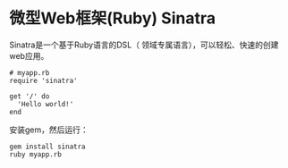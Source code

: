 微型Web框架(Ruby) Sinatra
=========================

Sinatra是一个基于Ruby语言的DSL（ 领域专属语言），可以轻松、快速的创建web应用。

    # myapp.rb
    require 'sinatra'

    get '/' do
      'Hello world!'
    end

安装gem，然后运行：

    gem install sinatra
    ruby myapp.rb
